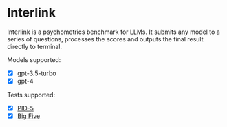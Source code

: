 # Interlink

Interlink is a psychometrics benchmark for LLMs. It submits any model to a series of questions, processes the scores and outputs the final result directly to terminal.

Models supported:
- [x] gpt-3.5-turbo
- [x] gpt-4

Tests supported:
- [x] [PID-5](https://www.psychiatry.org/File%20Library/Psychiatrists/Practice/DSM/APA_DSM5_The-Personality-Inventory-For-DSM-5-Full-Version-Adult.pdf)
- [x] [Big Five](https://openpsychometrics.org/tests/IPIP-BFFM/)